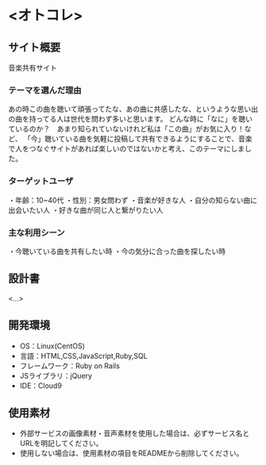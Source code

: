 # <オトコレ>

## サイト概要
音楽共有サイト

### テーマを選んだ理由
あの時この曲を聴いて頑張ってたな、あの曲に共感したな、というような思い出の曲を持ってる人は世代を問わず多いと思います。
どんな時に「なに」を聴いているのか？　あまり知られていないけれど私は「この曲」がお気に入り！など、
「今」聴いている曲を気軽に投稿して共有できるようにすることで、音楽で人をつなぐサイトがあれば楽しいのではないかと考え、このテーマにしました。

### ターゲットユーザ
・年齢：10~40代
・性別：男女問わず
・音楽が好きな人
・自分の知らない曲に出会いたい人
・好きな曲が同じ人と繋がりたい人

### 主な利用シーン
・今聴いている曲を共有したい時
・今の気分に合った曲を探したい時

## 設計書
<...>

## 開発環境
- OS：Linux(CentOS)
- 言語：HTML,CSS,JavaScript,Ruby,SQL
- フレームワーク：Ruby on Rails
- JSライブラリ：jQuery
- IDE：Cloud9

## 使用素材
- 外部サービスの画像素材・音声素材を使用した場合は、必ずサービス名とURLを明記してください。
- 使用しない場合は、使用素材の項目をREADMEから削除してください。